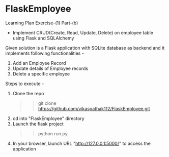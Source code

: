 # FlaskEmployee

Learning Plan Exercise-(1) Part-(b)
- Implement CRUD(Create, Read, Update, Delete) on employee table using Flask and SQLAlchemy


Given solution is a Flask application with SQLite database as backend and it implements following functionalities -
 1. Add an Employee Record
 2. Update details of Employee records
 3. Delete a specific employee
 
 
Steps to execute -

1. Clone the repo
   >>git clone https://github.com/vikaspathak112/FlaskEmployee.git
2. cd into "FlaskEmployee" directory
3. Launch the flask project
   >>python run.py
4. In your browser, launch URL "http://127.0.0.1:5000/" to access the application
